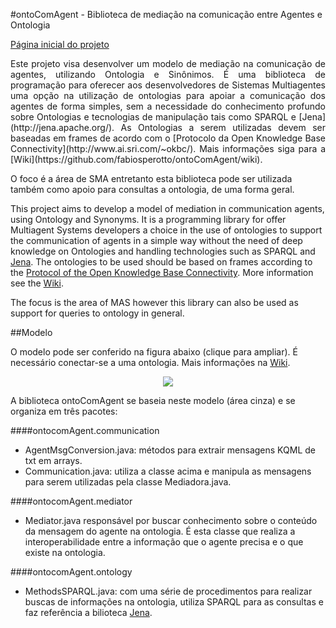 #ontoComAgent - Biblioteca de mediação na comunicação entre Agentes e Ontologia


[Página inicial do projeto](http://fabiosperotto.github.com/ontoComAgent/)
<p align="justify">
Este projeto visa desenvolver um modelo de mediação na comunicação de agentes, utilizando Ontologia e Sinônimos. É uma biblioteca de programação para oferecer aos desenvolvedores de Sistemas Multiagentes uma opção na utilização de ontologias para apoiar a comunicação dos agentes de forma simples, sem a necessidade do conhecimento profundo sobre Ontologias e tecnologias de manipulação tais como SPARQL e [Jena](http://jena.apache.org/). As Ontologias a serem utilizadas devem ser baseadas em frames de acordo com o [Protocolo da Open Knowledge Base Connectivity](http://www.ai.sri.com/~okbc/). Mais informações siga para a [Wiki](https://github.com/fabiosperotto/ontoComAgent/wiki).

O foco é a área de SMA entretanto esta biblioteca pode ser utilizada também como apoio para consultas a ontologia, de uma forma geral.


This project aims to develop a model of mediation in communication agents, using Ontology and Synonyms. It is a programming library for offer Multiagent Systems developers a choice in the use of ontologies to support the communication of agents in a simple way without the need of deep knowledge on Ontologies and handling technologies such as SPARQL and [Jena](http://jena.apache.org/). The ontologies to be used should be based on frames according to the [Protocol of the Open Knowledge Base Connectivity](http://www.ai.sri.com/~okbc/). More information see the [Wiki](https://github.com/fabiosperotto/ontoComAgent/wiki).

The focus is the area of MAS however this library can also be used as support for queries to ontology in general.
</p>


##Modelo

O modelo pode ser conferido na figura abaixo (clique para ampliar). É necessário conectar-se a uma ontologia. Mais informações na [Wiki](https://github.com/fabiosperotto/ontoComAgent/wiki).

<div align="center"><a href="http://img210.imageshack.us/img210/3405/diagramaaplicacao.png" target=_blank><img src="http://www.makeathumbnail.com/thumbnails/image143018.png"></a></div>

A biblioteca ontoComAgent se baseia neste modelo (área cinza) e se organiza em três pacotes:

####ontocomAgent.communication

- AgentMsgConversion.java: métodos para extrair mensagens KQML de txt em arrays.
- Communication.java: utiliza a classe acima e manipula as mensagens para serem utilizadas pela classe Mediadora.java.

####ontocomAgent.mediator
- Mediator.java responsável por buscar conhecimento sobre o conteúdo da mensagem do agente na ontologia. É esta classe que realiza a interoperabilidade entre a informação que o agente precisa e o que existe na ontologia.

####ontocomAgent.ontology

- MethodsSPARQL.java: com uma série de procedimentos para realizar buscas de informações na ontologia, utiliza SPARQL para as consultas e faz referência a bilioteca [Jena](http://jena.apache.org/).
